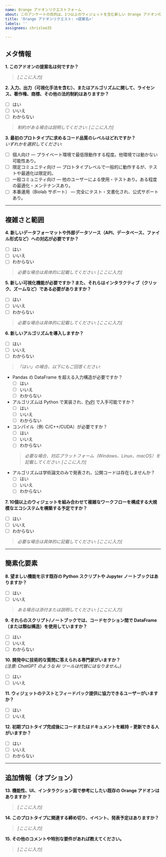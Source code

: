 ```yaml
---
name: Orange アドオンリクエストフォーム
about: このアンケートの目的は、1つ以上のウィジェットを含む新しい Orange アドオンのアイデアを提案することです。
title: 'Orange アドオンリクエスト: <提案名>'
labels: ''
assignees: chrislee35

---
```


## メタ情報

**1. このアドオンの提案名は何ですか？**  
> _[ここに入力]_

**2. 入力、出力（可視化手法を含む）、またはアルゴリズムに関して、ライセンス、著作権、商標、その他の法的制約はありますか？**  
- [ ] はい
- [ ] いいえ
- [ ] わからない  
> _制約がある場合は説明してください: [ここに入力]_

**3. 最初のプロトタイプに求めるコード品質のレベルはどれですか？**  
_いずれかを選択してください:_
- [ ] 個人向け — プライベート環境で最低限動作する程度。他環境では動かない可能性あり。
- [ ] 限定コミュニティ向け — プロトタイプレベルで一般的に動作するが、テストや最適化は限定的。
- [ ] 一般コミュニティ向け — 他のユーザーによる使用・テストあり。ある程度の最適化・メンテナンスあり。
- [ ] 本番運用（Biolab サポート） — 完全にテスト・文書化され、公式サポートあり。

---

## 複雑さと範囲

**4. 新しいデータフォーマットや外部データソース（API、データベース、ファイル形式など）への対応が必要ですか？**  
- [ ] はい
- [ ] いいえ
- [ ] わからない  
> _必要な場合は具体的に記載してください: [ここに入力]_

**5. 新しい可視化機能が必要ですか？また、それらはインタラクティブ（クリック、ズームなど）である必要がありますか？**  
- [ ] はい
- [ ] いいえ
- [ ] わからない  
> _必要な場合は具体的に記載してください: [ここに入力]_

**6. 新しいアルゴリズムを導入しますか？**  
- [ ] はい
- [ ] いいえ
- [ ] わからない  
> _「はい」の場合、以下にもご回答ください:_
  - Pandas の DataFrame を超える入力構造が必要ですか？
    - [ ] はい
    - [ ] いいえ
    - [ ] わからない
  - アルゴリズムは Python で実装され、[PyPI](https://pypi.org/) で入手可能ですか？
    - [ ] はい
    - [ ] いいえ
    - [ ] わからない
  - コンパイル（例: C/C++/CUDA）が必要ですか？  
    - [ ] はい
    - [ ] いいえ
    - [ ] わからない  
    > _必要な場合、対応プラットフォーム（Windows、Linux、macOS）を記載してください: [ここに入力]_
  - アルゴリズムは学術論文のみで発表され、公開コードは存在しませんか？  
    - [ ] はい
    - [ ] いいえ
    - [ ] わからない

**7. 10個以上のウィジェットを組み合わせて複雑なワークフローを構成する大規模なエコシステムを構築する予定ですか？**  
- [ ] はい
- [ ] いいえ
- [ ] わからない  
> _必要な場合は具体的に記載してください: [ここに入力]_

---

## 簡素化要素

**8. 望ましい機能を示す既存の Python スクリプトや Jupyter ノートブックはありますか？**  
- [ ] はい
- [ ] いいえ  
> _ある場合は添付または説明してください: [ここに入力]_

**9. それらのスクリプト/ノートブックでは、コードセクション間で DataFrame（または類似構造）を使用していますか？**  
- [ ] はい
- [ ] いいえ
- [ ] わからない

**10. 開発中に技術的な質問に答えられる専門家がいますか？**  
_(注意: ChatGPT のような AI ツールは代替にはなりません。)_
- [ ] はい
- [ ] いいえ

**11. ウィジェットのテストとフィードバック提供に協力できるユーザーがいますか？**  
- [ ] はい
- [ ] いいえ

**12. 初期プロトタイプ完成後にコードまたはドキュメントを維持・更新できる人がいますか？**  
- [ ] はい
- [ ] いいえ
- [ ] わからない

---

## 追加情報（オプション）

**13. 機能性、UI、インタラクション面で参考にしたい既存の Orange アドオンはありますか？**  
> _[ここに入力]_

**14. このプロトタイプに関連する締め切り、イベント、発表予定はありますか？**  
> _[ここに入力]_

**15. その他のコメントや特別な要件があれば教えてください。**  
> _[ここに入力]_
